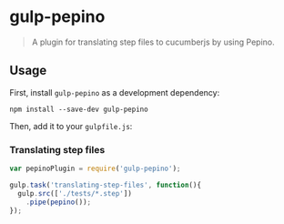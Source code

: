 # gulp-pepino
> A plugin for translating step files to cucumberjs by using Pepino.

## Usage

First, install `gulp-pepino` as a development dependency:

```shell
npm install --save-dev gulp-pepino
```

Then, add it to your `gulpfile.js`:

### Translating step files
```javascript
var pepinoPlugin = require('gulp-pepino');

gulp.task('translating-step-files', function(){
  gulp.src(['./tests/*.step'])
    .pipe(pepino());
});
